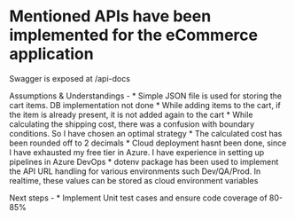 # Mentioned APIs have been implemented for the eCommerce application

Swagger is exposed at /api-docs

Assumptions & Understandings -
    * Simple JSON file is used for storing the cart items. DB implementation not done
    * While adding items to the cart, if the item is already present, it is not added again to the cart
    * While calculating the shipping cost, there was a confusion with boundary conditions. So I have chosen an optimal strategy
    * The calculated cost has been rounded off to 2 decimals
    * Cloud deployment hasnt been done, since I have exhausted my free tier in Azure. I have experience in setting up pipelines in Azure DevOps
    * dotenv package has been used to implement the API URL handling for various environments such Dev/QA/Prod. In realtime, these values can be stored as cloud environment variables

Next steps -
    * Implement Unit test cases and ensure code coverage of 80-85%
